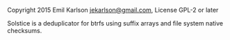 Copyright 2015 Emil Karlson <jekarlson@gmail.com>, License GPL-2 or later

Solstice is a deduplicator for btrfs using suffix arrays and file system native checksums.
